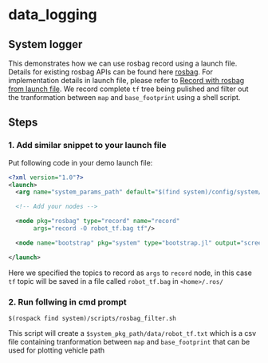 # data_logging

## System logger

This demonstrates how we can use rosbag record using a launch file. Details for existing rosbag APIs can be found here [rosbag](http://wiki.ros.org/rosbag/Commandline). For implementation details in launch file, please refer to [Record with rosbag from launch file](https://answers.ros.org/question/52773/record-with-rosbag-from-launch-file/). We record complete `tf` tree being pulished and filter out the tranformation between `map` and `base_footprint` using a shell script.

## Steps

### 1. Add similar snippet to your launch file
Put following code in your demo launch file:

```xml
<?xml version="1.0"?>
<launch>
  <arg name="system_params_path" default="$(find system)/config/system/demos/demoD.yaml"/>

  <!-- Add your nodes -->

  <node pkg="rosbag" type="record" name="record"
       args="record -O robot_tf.bag tf"/>

  <node name="bootstrap" pkg="system" type="bootstrap.jl" output="screen"/>

</launch>
```
Here we specified the topics to record as `args` to `record` node, in this case `tf` topic will be saved in a file called `robot_tf.bag` in `<home>/.ros/`

### 2. Run follwing in cmd prompt
```
$(rospack find system)/scripts/rosbag_filter.sh
```
This script will create a `$system_pkg_path/data/robot_tf.txt` which is a csv file containing tranformation between `map` and `base_footprint` that can be used for plotting vehicle path
